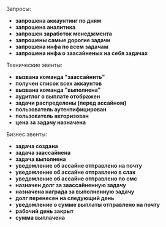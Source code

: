 Запросы:
* __запрошена аккаунтинг по дням__
* __запрошена аналитика__
* __запрошен заработок менеджмента__
* __запрошены самые дорогие задачи__
* __запрошена инфа по всем задачам__
* __запрошена инфа о заасайненых на себя задачах__

Технические эвенты:
* __вызвана команда "заассайнить"__
* __получен список всех аккаунтов__
* __вызвана команда "выполнена"__
* __аудитлог о выплате отображен__
* __задачи распределены (перед ассайном)__
* __пользователь аутентифицирован__
* __пользователь авторизован__
* __цена за задачу назначена__

Бизнес эвенты:
* __задача создана__
* __задача заассайнена__
* __задача выполнена__
* __уведомление об ассайне отправлено на почту__
* __уведомление об ассайне отправлено в слак__
* __уведомление об ассайне отправлено по смс__
* __назначен долг за заассайненную задачу__
* __назначена награда за выполненную задачу__
* __долг перенесен на следующий день__
* __уведомление о сумме выплаты отправлено на почту__
* __рабочий день закрыт__
* __сумма выплачена__
